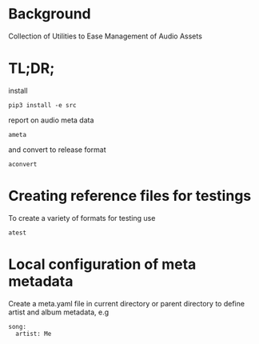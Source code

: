 # Background

Collection of Utilities to Ease Management of Audio Assets

# TL;DR;

install

    pip3 install -e src

report on audio meta data

    ameta

and convert to release format

    aconvert

# Creating reference files for testings

To create a variety of formats for testing use

    atest

# Local configuration of meta metadata

Create a meta.yaml file in current directory or parent directory to define
artist and album metadata, e.g

    song:
      artist: Me
